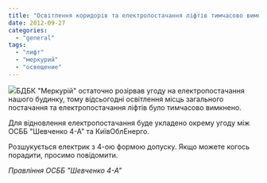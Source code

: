 ```yaml
---
title: "Освітлення коридорів та електропостачання ліфтів тимчасово вимкнено"
date: 2012-09-27
categories: 
  - "general"
tags: 
  - "лифт"
  - "меркурий"
  - "освещение"
---
```


[![](http://shevchenko4a.brovary.org/wp-content/uploads/2012/09/temnota-300x220.jpg)](http://shevchenko4a.brovary.org/wp-content/uploads/2012/09/temnota.jpg)БДБК "Меркурій" остаточно розірвав угоду на електропостачання нашого будинку, тому відсьогодні освітлення місць загального постачання та електропостачання ліфтів було тимчасово вимкнено.

Для відновлення електропостачання буде укладено окрему угоду між ОСББ "Шевченко 4-А" та КиївОблЕнерго.

Розшукується електрик з 4-ою формою допуску. Якщо можете когось порадити, просимо повідомити.

_Правління ОСББ "Шевченко 4-А"_
